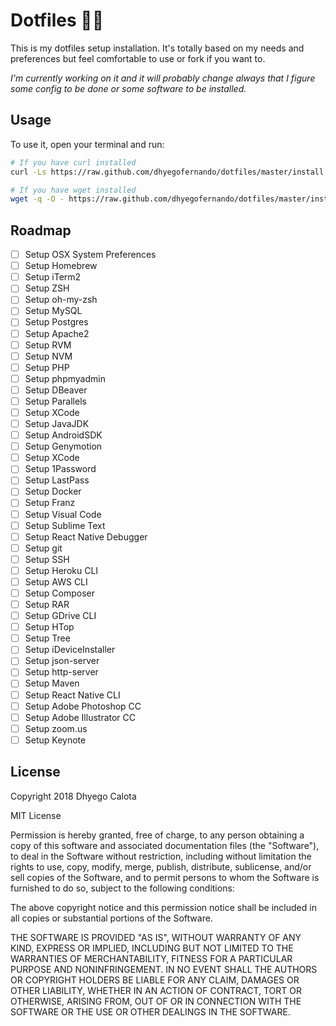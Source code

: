 # Dotfiles :hammer::wrench:
This is my dotfiles setup installation. It's totally based on my needs and preferences but feel comfortable to use or fork if you want to.

*I'm currently working on it and it will probably change always that I figure some config to be done or some software to be installed.*

## Usage
To use it, open your terminal and run:

```bash
# If you have curl installed
curl -Ls https://raw.github.com/dhyegofernando/dotfiles/master/install | bash

# If you have wget installed
wget -q -O - https://raw.github.com/dhyegofernando/dotfiles/master/install | bash
```

## Roadmap
- [ ] Setup OSX System Preferences
- [ ] Setup Homebrew
- [ ] Setup iTerm2
- [ ] Setup ZSH
- [ ] Setup oh-my-zsh
- [ ] Setup MySQL
- [ ] Setup Postgres
- [ ] Setup Apache2
- [ ] Setup RVM
- [ ] Setup NVM
- [ ] Setup PHP
- [ ] Setup phpmyadmin
- [ ] Setup DBeaver
- [ ] Setup Parallels
- [ ] Setup XCode
- [ ] Setup JavaJDK
- [ ] Setup AndroidSDK
- [ ] Setup Genymotion
- [ ] Setup XCode
- [ ] Setup 1Password
- [ ] Setup LastPass
- [ ] Setup Docker
- [ ] Setup Franz
- [ ] Setup Visual Code
- [ ] Setup Sublime Text
- [ ] Setup React Native Debugger
- [ ] Setup git
- [ ] Setup SSH
- [ ] Setup Heroku CLI
- [ ] Setup AWS CLI
- [ ] Setup Composer
- [ ] Setup RAR
- [ ] Setup GDrive CLI
- [ ] Setup HTop
- [ ] Setup Tree
- [ ] Setup iDeviceInstaller
- [ ] Setup json-server
- [ ] Setup http-server
- [ ] Setup Maven
- [ ] Setup React Native CLI
- [ ] Setup Adobe Photoshop CC
- [ ] Setup Adobe Illustrator CC
- [ ] Setup zoom.us
- [ ] Setup Keynote

## License

Copyright 2018 Dhyego Calota

MIT License

Permission is hereby granted, free of charge, to any person obtaining a copy of this software and associated documentation files (the "Software"), to deal in the Software without restriction, including without limitation the rights to use, copy, modify, merge, publish, distribute, sublicense, and/or sell copies of the Software, and to permit persons to whom the Software is furnished to do so, subject to the following conditions:

The above copyright notice and this permission notice shall be included in all copies or substantial portions of the Software.

THE SOFTWARE IS PROVIDED "AS IS", WITHOUT WARRANTY OF ANY KIND, EXPRESS OR IMPLIED, INCLUDING BUT NOT LIMITED TO THE WARRANTIES OF MERCHANTABILITY, FITNESS FOR A PARTICULAR PURPOSE AND NONINFRINGEMENT. IN NO EVENT SHALL THE AUTHORS OR COPYRIGHT HOLDERS BE LIABLE FOR ANY CLAIM, DAMAGES OR OTHER LIABILITY, WHETHER IN AN ACTION OF CONTRACT, TORT OR OTHERWISE, ARISING FROM, OUT OF OR IN CONNECTION WITH THE SOFTWARE OR THE USE OR OTHER DEALINGS IN THE SOFTWARE.